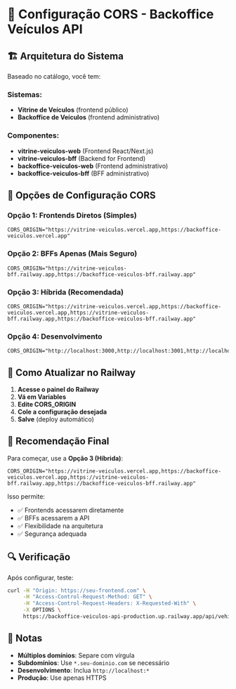 # 🔧 Configuração CORS - Backoffice Veículos API

## 🏗️ Arquitetura do Sistema

Baseado no catálogo, você tem:

### **Sistemas:**
- **Vitrine de Veículos** (frontend público)
- **Backoffice de Veículos** (frontend administrativo)

### **Componentes:**
- **vitrine-veiculos-web** (Frontend React/Next.js)
- **vitrine-veiculos-bff** (Backend for Frontend)
- **backoffice-veiculos-web** (Frontend administrativo)
- **backoffice-veiculos-bff** (BFF administrativo)

## 🎯 Opções de Configuração CORS

### **Opção 1: Frontends Diretos (Simples)**
```env
CORS_ORIGIN="https://vitrine-veiculos.vercel.app,https://backoffice-veiculos.vercel.app"
```

### **Opção 2: BFFs Apenas (Mais Seguro)**
```env
CORS_ORIGIN="https://vitrine-veiculos-bff.railway.app,https://backoffice-veiculos-bff.railway.app"
```

### **Opção 3: Híbrida (Recomendada)**
```env
CORS_ORIGIN="https://vitrine-veiculos.vercel.app,https://backoffice-veiculos.vercel.app,https://vitrine-veiculos-bff.railway.app,https://backoffice-veiculos-bff.railway.app"
```

### **Opção 4: Desenvolvimento**
```env
CORS_ORIGIN="http://localhost:3000,http://localhost:3001,http://localhost:3002,http://localhost:3003"
```

## 🔄 Como Atualizar no Railway

1. **Acesse o painel do Railway**
2. **Vá em Variables**
3. **Edite CORS_ORIGIN**
4. **Cole a configuração desejada**
5. **Salve** (deploy automático)

## 🚀 Recomendação Final

Para começar, use a **Opção 3 (Híbrida)**:

```env
CORS_ORIGIN="https://vitrine-veiculos.vercel.app,https://backoffice-veiculos.vercel.app,https://vitrine-veiculos-bff.railway.app,https://backoffice-veiculos-bff.railway.app"
```

Isso permite:
- ✅ Frontends acessarem diretamente
- ✅ BFFs acessarem a API
- ✅ Flexibilidade na arquitetura
- ✅ Segurança adequada

## 🔍 Verificação

Após configurar, teste:

```bash
curl -H "Origin: https://seu-frontend.com" \
     -H "Access-Control-Request-Method: GET" \
     -H "Access-Control-Request-Headers: X-Requested-With" \
     -X OPTIONS \
     https://backoffice-veiculos-api-production.up.railway.app/api/vehicles
```

## 📝 Notas

- **Múltiplos domínios**: Separe com vírgula
- **Subdomínios**: Use `*.seu-dominio.com` se necessário
- **Desenvolvimento**: Inclua `http://localhost:*`
- **Produção**: Use apenas HTTPS



